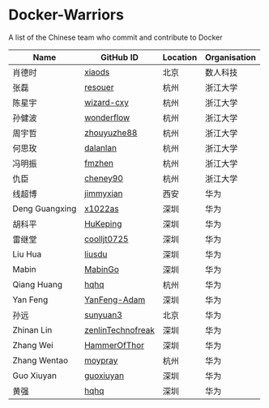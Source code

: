 # Docker-Warriors
A list of the Chinese team who commit and contribute to Docker

Name | GitHub ID | Location | Organisation
-----| ----------| ---------- |------------
肖德时| [xiaods](https://github.com/xiaods) | 北京| 数人科技|
张磊 | [resouer](https://github.com/resouer)|杭州|浙江大学
陈星宇|[wizard-cxy](https://github.com/wizard-cxy)|杭州|浙江大学
孙健波|[wonderflow](https://github.com/wonderflow)|杭州|浙江大学
周宇哲|[zhouyuzhe88](https://github.com/zhouyuzhe88)|杭州|浙江大学
何思玫|[dalanlan](https://github.com/dalanlan)|杭州|浙江大学
冯明振|[fmzhen](https://github.com/fmzhen)|杭州|浙江大学
仇臣|[cheney90](https://github.com/cheney90)|杭州|浙江大学
线超博|[jimmyxian](https://github.com/jimmyxian)|西安|华为
Deng Guangxing|[x1022as](https://github.com/x1022as)|深圳|华为
胡科平|[HuKeping](https://github.com/HuKeping)|深圳|华为
雷继堂|[coolljt0725](https://github.com/coolljt0725)|深圳|华为
Liu Hua|[liusdu](https://github.com/liusdu)|深圳|华为
Mabin|[MabinGo](https://github.com/MabinGo)|深圳|华为
Qiang Huang|[hqhq](https://github.com/hqhq)|杭州|华为
Yan Feng|[YanFeng-Adam](https://github.com/YanFeng-Adam)|深圳|华为
孙远|[sunyuan3](https://github.com/sunyuan3)|北京|华为
Zhinan Lin|[zenlinTechnofreak](https://github.com/zenlinTechnofreak)|深圳|华为
Zhang Wei|[HammerOfThor](https://github.com/HammerOfThor)|深圳|华为
Zhang Wentao|[moypray](https://github.com/moypray)|杭州|华为
Guo Xiuyan|[guoxiuyan](https://github.com/guoxiuyan)|深圳|华为
黄强|[hqhq](https://github.com/hqhq)|深圳|华为
